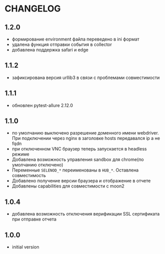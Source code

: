 # CHANGELOG

## 1.2.0
- формирование environment файла переведено в ini формат
- удалена функция отправки события в collector
- добавлена поддержка safari и edge

## 1.1.2
- зафиксирована версия urllib3 в связи с проблемами совместимости

## 1.1.1
- обновлен pytest-allure 2.12.0

## 1.1.0
- по умолчанию выключено разрешение доменного имени webdriver. При подключении через nginx в заголовке hosts передавался ip а не fqdn
- при отключенном VNC браузер теперь запускается в headless режиме
- Добавлена возможность управления sandbox для chrome(по умолчанию отключено)
- Переменные `SELENOD_*` переименованы в `HUB_*`. Оставлена совместимость
- Добавлено получение версии браузера и отображение в отчете
- Добавлены capabilities для совместимости с moon2

## 1.0.4
- добавлена возможность отключения верификации SSL сертификата при отправке отчета

## 1.0.0
- initial version